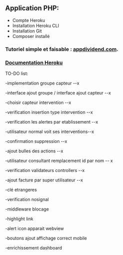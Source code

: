 ## Application PHP:

- Compte Heroku
- Installation Heroku CLI
- Installation Git
- Composer installé

### Tutoriel simple et faisable : [appdividend.com](https://appdividend.com/2018/04/17/how-to-deploy-laravel-project-on-heroku/#Deploy_Laravel_Project_On_Heroku).

### [Documentation Heroku](https://devcenter.heroku.com/articles/getting-started-with-php)

TO-DO list:

-implementation groupe capteur --x

-interface ajout groupe / interface ajout capteur --x

-choisir capteur intervention --x

-verification insertion type intervention --x

-verification les alertes par etablissement --x

-utilisateur normal voit ses interventions--x

-confirmation suppression --x

-ajout bulles des actions --x

-utilisateur consultant remplacement id par nom -- x

-verification validateurs controllers --x

-ajout facture par super utilisateur --x

-clé etrangeres

-verification nosignal

-middleware blocage

-highlight link

-alert icon apparait webview

-boutons ajout affichage correct mobile

-enrichissement dashboard
